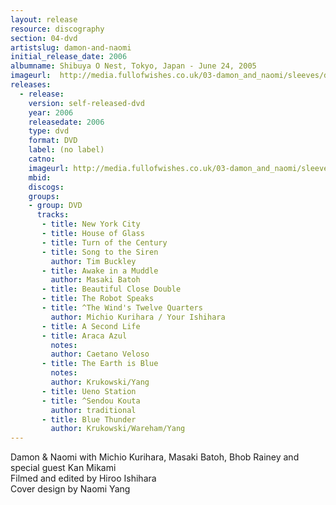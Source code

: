 ```yaml
---
layout: release
resource: discography
section: 04-dvd
artistslug: damon-and-naomi
initial_release_date: 2006
albumname: Shibuya O Nest, Tokyo, Japan - June 24, 2005
imageurl:  http://media.fullofwishes.co.uk/03-damon_and_naomi/sleeves/damon-and-naomi-shibuya-o-nest-2008.jpg
releases:
  - release: 
    version: self-released-dvd
    year: 2006
    releasedate: 2006
    type: dvd
    format: DVD
    label: (no label)
    catno: 
    imageurl: http://media.fullofwishes.co.uk/03-damon_and_naomi/sleeves/damon-and-naomi-shibuya-o-nest-2008.jpg
    mbid: 
    discogs: 
    groups:
    - group: DVD
      tracks:
       - title: New York City
       - title: House of Glass
       - title: Turn of the Century
       - title: Song to the Siren
         author: Tim Buckley
       - title: Awake in a Muddle
         author: Masaki Batoh
       - title: Beautiful Close Double
       - title: The Robot Speaks
       - title: ^The Wind's Twelve Quarters
         author: Michio Kurihara / Your Ishihara
       - title: A Second Life
       - title: Araca Azul
         notes: 
         author: Caetano Veloso
       - title: The Earth is Blue
         notes: 
         author: Krukowski/Yang
       - title: Ueno Station
       - title: ^Sendou Kouta
         author: traditional
       - title: Blue Thunder
         author: Krukowski/Wareham/Yang
---
```

Damon & Naomi with Michio Kurihara, Masaki Batoh, Bhob Rainey and special guest Kan Mikami  
Filmed and edited by Hiroo Ishihara   
Cover design by Naomi Yang

